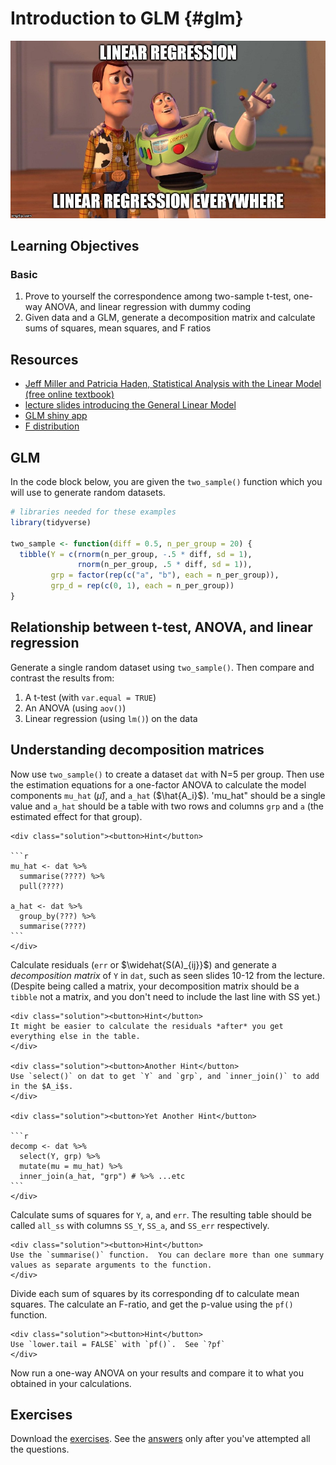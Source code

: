 
# Introduction to GLM {#glm}

<img src="images/memes/linear_regression.jpg" class="meme right">

## Learning Objectives

### Basic

1. Prove to yourself the correspondence among two-sample t-test, one-way ANOVA, and linear regression with dummy coding
2. Given data and a GLM, generate a decomposition matrix and calculate sums of squares, mean squares, and F ratios

## Resources

* [Jeff Miller and Patricia Haden, Statistical Analysis with the Linear Model (free online textbook)](http://www.otago.ac.nz/psychology/otago039309.pdf)
* [lecture slides introducing the General Linear Model](slides/08_glm_slides.pdf)
* [GLM shiny app](http://rstudio2.psy.gla.ac.uk/Dale/GLM)
* [F distribution](http://rstudio2.psy.gla.ac.uk/Dale/fdist)


## GLM

In the code block below, you are given the `two_sample()` function which you will use to generate random datasets.


```r
# libraries needed for these examples
library(tidyverse)

two_sample <- function(diff = 0.5, n_per_group = 20) {
  tibble(Y = c(rnorm(n_per_group, -.5 * diff, sd = 1),
               rnorm(n_per_group, .5 * diff, sd = 1)),
         grp = factor(rep(c("a", "b"), each = n_per_group)),
         grp_d = rep(c(0, 1), each = n_per_group))
}
```

## Relationship between t-test, ANOVA, and linear regression

Generate a single random dataset using `two_sample()`.  Then compare and contrast the results from:

1. A t-test (with `var.equal = TRUE`)
2. An ANOVA (using `aov()`)
3. Linear regression (using `lm()`) on the data


## Understanding decomposition matrices

Now use `two_sample()` to create a dataset `dat` with N=5 per group.  Then use the estimation equations for a one-factor ANOVA to calculate the model components `mu_hat` ($\hat{\mu}$), and `a_hat` ($\hat{A_i}$).  'mu_hat" should be a single value and `a_hat` should be a table with two rows and columns `grp` and `a` (the estimated effect for that group).

    <div class="solution"><button>Hint</button>
    
    ```r
    mu_hat <- dat %>%
      summarise(????) %>%
      pull(????)
    
    a_hat <- dat %>%
      group_by(???) %>% 
      summarise(????)
    ```
    </div>

Calculate residuals (`err` or $\widehat{S(A)_{ij}}$) and generate a *decomposition matrix* of `Y` in `dat`, such as seen slides 10-12 from the lecture.  (Despite being called a matrix, your decomposition matrix should be a `tibble` not a matrix, and you don't need to include the last line with SS yet.) 

    <div class="solution"><button>Hint</button>
    It might be easier to calculate the residuals *after* you get everything else in the table.
    </div>

    <div class="solution"><button>Another Hint</button>
    Use `select()` on dat to get `Y` and `grp`, and `inner_join()` to add in the $A_i$s.
    </div>

    <div class="solution"><button>Yet Another Hint</button>
    
    ```r
    decomp <- dat %>% 
      select(Y, grp) %>%
      mutate(mu = mu_hat) %>%
      inner_join(a_hat, "grp") # %>% ...etc
    ```
    </div>

Calculate sums of squares for `Y`, `a`, and `err`.  The resulting table should be called `all_ss` with columns `SS_Y`, `SS_a`, and `SS_err` respectively.

    <div class="solution"><button>Hint</button>
    Use the `summarise()` function.  You can declare more than one summary values as separate arguments to the function.
    </div>

Divide each sum of squares by its corresponding df to calculate mean squares.  The calculate an F-ratio, and get the p-value using the `pf()` function.

    <div class="solution"><button>Hint</button>
    Use `lower.tail = FALSE` with `pf()`.  See `?pf`
    </div>

Now run a one-way ANOVA on your results and compare it to what you obtained in your calculations.


## Exercises

Download the [exercises](exercises/09_glm_exercise.Rmd). See the [answers](exercises/09_glm_solution.Rmd) only after you've attempted all the questions.
